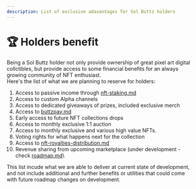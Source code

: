 ```yaml
---
description: List of exclusive adavantages for Sol Buttz holders
---
```


# 🏆 Holders benefit

Being a Sol Buttz holder not only provide ownership of great pixel art digital collctibles, but provide access to some financial benefits for an always growing community of NFT enthusiast.\
Here's the list of what we are planning to reserve for holders:

1. Access to passive income through [nft-staking.md](../utilities-and-revenue-stream/nft-staking.md "mention")
2. Access to custom Alpha channels
3. Access to dedicated giveaways of prizes, included exclusive merch
4. Access to [buttzpay.md](../utilities-and-revenue-stream/buttzpay.md "mention")
5. Early access to future NFT collections drops&#x20;
6. Access to monthly exclusive 1:1 auction&#x20;
7. Access to monthly exclusive and various high value NFTs.
8. Voting rights for what happens next for the collection&#x20;
9. Access to [nft-royalties-distribution.md](nft-royalties-distribution.md "mention")
10. Revenue sharing from upcoming marketplace (under development - check [roadmap.md](roadmap.md "mention")\


This list incude what we are able to deliver at current state of development, and not include additional and further benefits or utilities that could come with future roadmap changes on development.
